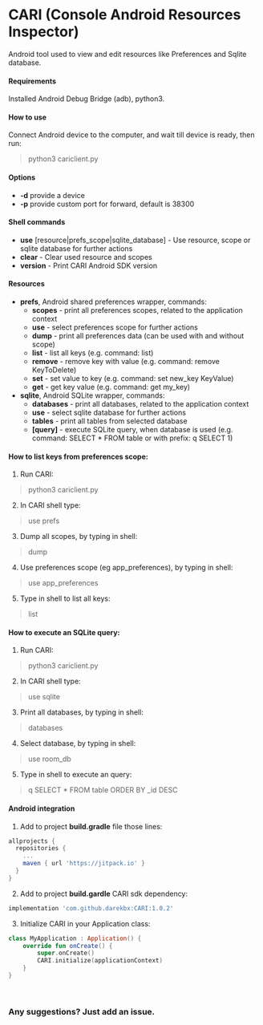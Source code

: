# CARI (Console Android Resources Inspector)

Android tool used to view and edit resources like Preferences and Sqlite database.

#### Requirements
Installed Android Debug Bridge (adb), python3.

#### How to use
Connect Android device to the computer, and wait till device is ready, then run: 
> python3 cariclient.py

#### Options
  - **-d** provide a device
  - **-p** provide custom port for forward, default is 38300

#### Shell commands
  - **use** [resource|prefs_scope|sqlite_database]  - Use resource, scope or sqlite database for further actions
  - **clear**                                       - Clear used resource and scopes
  - **version**                                     - Print CARI Android SDK version

#### Resources
  - **prefs**, Android shared preferences wrapper, commands:
    - **scopes** - print all preferences scopes, related to the application context
    - **use** - select preferences scope for further actions
    - **dump** - print all preferences data (can be used with and without scope)
    - **list** - list all keys  (e.g. command: list)
    - **remove** - remove key with value  (e.g. command: remove KeyToDelete)
    - **set** - set value to key (e.g. command: set new_key KeyValue)
    - **get** - get key value (e.g. command: get my_key)
  - **sqlite**, Android SQLite wrapper, commands:
    - **databases** - print all databases, related to the application context
    - **use** - select sqlite database for further actions
    - **tables** - print all tables from selected database
    - **[query]** - execute SQLite query, when database is used (e.g. command: SELECT * FROM table or with prefix: q SELECT 1)

#### How to list keys from preferences scope:
  1. Run CARI: 
  > python3 cariclient.py
  2. In CARI shell type: 
  > use prefs
  3. Dump all scopes, by typing in shell: 
  > dump
  4. Use preferences scope (eg app_preferences), by typing in shell: 
  > use app_preferences   
  5. Type in shell to list all keys: 
  > list
  
#### How to execute an SQLite query:
  1. Run CARI: 
  > python3 cariclient.py
  2. In CARI shell type: 
  > use sqlite
  3. Print all databases, by typing in shell: 
  > databases
  4. Select database, by typing in shell: 
  > use room_db   
  5. Type in shell to execute an query: 
  > q SELECT * FROM table ORDER BY _id DESC

#### Android integration
  1. Add to project **build.gradle** file those lines:
  ```groovy
  allprojects {
    repositories {
      ...
      maven { url 'https://jitpack.io' }
    }
  }
  ```
  2. Add to project **build.gardle** CARI sdk dependency:
  ```groovy
  implementation 'com.github.darekbx:CARI:1.0.2'
  ```
  3. Initialize CARI in your Application class:
  ```kotlin
  class MyApplication : Application() {
      override fun onCreate() {
          super.onCreate()
          CARI.initialize(applicationContext)
      }
  }
  ```

<br />

### Any suggestions? Just add an issue.
